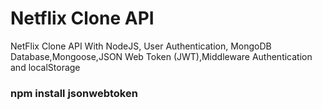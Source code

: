 # Netflix Clone API
NetFlix Clone API With NodeJS, User Authentication, MongoDB Database,Mongoose,JSON Web Token (JWT),Middleware Authentication
and localStorage


###  npm install jsonwebtoken
